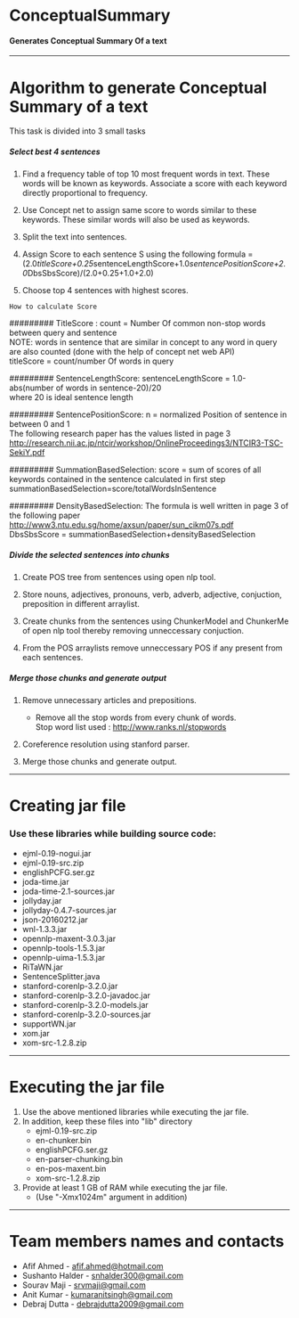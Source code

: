 # ConceptualSummary
#### Generates Conceptual Summary Of a text
---

# Algorithm to generate Conceptual Summary of a text

This task is divided into 3 small tasks

##### Select best 4 sentences

1. Find a frequency table of top 10 most frequent words in text. These words will be known as keywords. Associate a score with each keyword directly proportional to frequency.

2. Use Concept net to assign same score to words similar to these keywords. These similar words will also be used as keywords.

3. Split the text into sentences.

4. Assign Score to each sentence S using the following formula = (2.0*titleScore+0.25*sentenceLengthScore+1.0*sentencePositionScore+2.0*DbsSbsScore)/(2.0+0.25+1.0+2.0)

5. Choose top 4 sentences with highest scores.

~~~~~~~~~~~~~~~~~~~~~~~~~~~~~~~~~~~~~~~~~~~~~~
How to calculate Score
~~~~~~~~~~~~~~~~~~~~~~~~~~~~~~~~~~~~~~~~~~~~~~

######### TitleScore :
count = Number Of common non-stop words between query and sentence  
NOTE: words in sentence that are similar in concept to any word in query are also counted (done with the help of concept net web API)  
titleScore = count/number Of words in query  

######### SentenceLengthScore:
sentenceLengthScore = 1.0-abs(number of words in sentence-20)/20  
where 20 is ideal sentence length

######### SentencePositionScore:
n = normalized Position of sentence in between 0 and 1  
The following research paper has the values listed in page 3  
http://research.nii.ac.jp/ntcir/workshop/OnlineProceedings3/NTCIR3-TSC-SekiY.pdf  

######### SummationBasedSelection:
score = sum of scores of all keywords contained in the sentence calculated in first step  
summationBasedSelection=score/totalWordsInSentence

######### DensityBasedSelection:
The formula is well written in page 3 of the following paper  
http://www3.ntu.edu.sg/home/axsun/paper/sun_cikm07s.pdf  
DbsSbsScore = summationBasedSelection+densityBasedSelection  

##### Divide the selected sentences into chunks

1. Create POS tree from sentences using open nlp tool.

2. Store nouns, adjectives, pronouns, verb, adverb, adjective, conjuction, preposition in different arraylist.

3. Create chunks from the sentences using ChunkerModel and ChunkerMe of open nlp tool thereby removing unneccessary conjuction.

4. From the POS arraylists remove unneccessary POS if any present from each sentences.

##### Merge those chunks and generate output

1. Remove unnecessary articles and prepositions.
	* Remove all the stop words from every chunk of words.  
	Stop word list used : http://www.ranks.nl/stopwords

2. Coreference resolution using stanford parser.

3. Merge those chunks and generate output.

---

# Creating jar file

### Use these libraries while building source code:

* ejml-0.19-nogui.jar
* ejml-0.19-src.zip
* englishPCFG.ser.gz
* joda-time.jar
* joda-time-2.1-sources.jar
* jollyday.jar
* jollyday-0.4.7-sources.jar
* json-20160212.jar
* wnl-1.3.3.jar
* opennlp-maxent-3.0.3.jar
* opennlp-tools-1.5.3.jar
* opennlp-uima-1.5.3.jar
* RiTaWN.jar
* SentenceSplitter.java
* stanford-corenlp-3.2.0.jar
* stanford-corenlp-3.2.0-javadoc.jar
* stanford-corenlp-3.2.0-models.jar
* stanford-corenlp-3.2.0-sources.jar
* supportWN.jar
* xom.jar
* xom-src-1.2.8.zip


---

# Executing the jar file

1. Use the above mentioned libraries while executing the jar file.
2. In addition, keep these files into "lib" directory
	* ejml-0.19-src.zip
	* en-chunker.bin
	* englishPCFG.ser.gz
	* en-parser-chunking.bin
	* en-pos-maxent.bin
	* xom-src-1.2.8.zip
3. Provide at least 1 GB of RAM while executing the jar file.
	* (Use "-Xmx1024m" argument in addition)


---

# Team members names and contacts

* Afif Ahmed - afif.ahmed@hotmail.com
* Sushanto Halder - snhalder300@gmail.com
* Sourav Maji - srvmaji@gmail.com
* Anit Kumar - kumaranitsingh@gmail.com
* Debraj Dutta - debrajdutta2009@gmail.com
